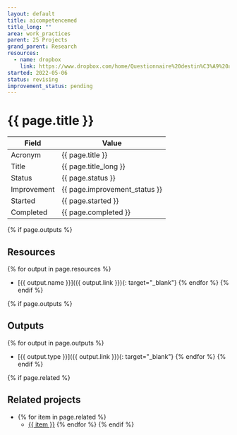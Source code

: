 ```yaml
---
layout: default
title: aicompetencemed
title_long: ""
area: work_practices
parent: 25 Projects
grand_parent: Research
resources:
  - name: dropbox
    link: https://www.dropbox.com/home/Questionnaire%20destin%C3%A9%20aux%20%C3%A9tudiants%20de%20m%C3%A9decine
started: 2022-05-06
status: revising
improvement_status: pending
---
```


# {{ page.title }}

Field               | Value
------------------- | ----------------------------------
Acronym             | {{ page.title }}
Title               | {{ page.title_long }}
Status              | {{ page.status }}
Improvement         | {{ page.improvement_status }}
Started             | {{ page.started }}
Completed           | {{ page.completed }}

{% if page.outputs %}
## Resources

  {% for output in page.resources %}
  - [{{ output.name }}]({{ output.link }}){: target="_blank"}
  {% endfor %}
{% endif %}

{% if page.outputs %}
## Outputs

  {% for output in page.outputs %}
  - [{{ output.type }}]({{ output.link }}){: target="_blank"}
  {% endfor %}
{% endif %}

{% if page.related %}
## Related projects 

- {% for item in page.related %}
  - <a href="{{ item }}">{{ item }}</a>
{% endfor %}
{% endif %}
